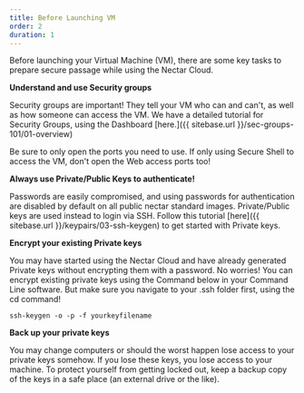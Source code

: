 ```yaml
---
title: Before Launching VM
order: 2
duration: 1
---
```


Before launching your Virtual Machine (VM), there are some key tasks to prepare secure passage while using the Nectar Cloud.

**Understand and use Security groups**

Security groups are important! They tell your VM who can and can't, as well as how someone can access the VM. We have a detailed tutorial for Security Groups, using the Dashboard [here.]({{ sitebase.url }}/sec-groups-101/01-overview)

Be sure to only open the ports you need to use. If only using Secure Shell to access the VM, don't open the Web access ports too!

**Always use Private/Public Keys to authenticate!**

Passwords are easily compromised, and using passwords for authentication are disabled by default on all public nectar standard images. Private/Public keys are used instead to login via SSH. Follow this tutorial [here]({{ sitebase.url }}/keypairs/03-ssh-keygen) to get started with Private keys.

**Encrypt your existing Private keys**

You may have started using the Nectar Cloud and have already generated Private keys without encrypting them with a password. No worries! You can encrypt existing private keys using the Command below in your Command Line software. But make sure you navigate to your .ssh folder first, using the cd command!

```
ssh-keygen -o -p -f yourkeyfilename
```

**Back up your private keys**

You may change computers or should the worst happen lose access to your private keys somehow. If you lose these keys, you lose access to your machine. To protect yourself from getting locked out, keep a backup copy of the keys in a safe place (an external drive or the like).